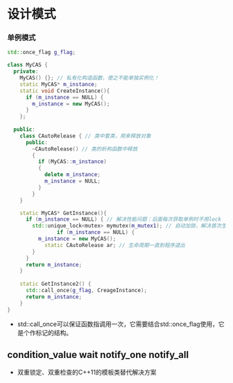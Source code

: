 # 设计模式



### 单例模式

```c++
std::once_flag g_flag;

class MyCAS {
  private:
  	MyCAS() {}; // 私有化构造函数，使之不能单独实例化！
  	static MyCAS* m_instance;
  	static void CreateInstance(){
      if (m_instance == NULL) {
        m_instance = new MyCAS();
      }
    };
  
  public:
    class CAutoRelease { // 类中套类，用来释放对象
      public: 
        ~CAutoRelease() // 类的析构函数中释放
        {
          if (MyCAS::m_instance)
          {
            delete m_instance;
            m_instance = NULL;
          }
        }
    }

  	static MyCAS* GetInstance(){
      if (m_instance == NULL) { // 解决性能问题：后面每次获取单例时不用lock
        std::unique_lock<mutex> mymutex(m_mutex1); // 自动加锁，解决首次生成时的线程安全问题
				if (m_instance == NULL) {
  	      m_instance = new MyCAS();
    	    static CAutoRelease ar; // 生命周期一直到程序退出
      	}
      }
      return m_instance;
    }
  
  	static GetInstance2() {
      std::call_once(g_flag, CreageInstance);
      return m_instance;
    }
}
```

- std::call_once可以保证函数指调用一次，它需要结合std::once_flag使用，它是个作标记的结构。



## condition_value wait notify_one notify_all

- 双重锁定、双重检查的C++11的模板类替代解决方案





